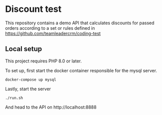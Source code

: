 # Discount test

This repository contains a demo API that calculates discounts for passed orders according to a set or rules defined in https://github.com/teamleadercrm/coding-test

## Local setup

This project requires PHP 8.0 or later.

To set up, first start the docker container responsible for the mysql server.

```shell
docker-compose up mysql
```

Lastly, start the server

```shell
./run.sh
```

And head to the API on http://localhost:8888
